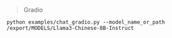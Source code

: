 



> Gradio

```shell
python examples/chat_gradio.py --model_name_or_path /export/MODELS/Llama3-Chinese-8B-Instruct
```

